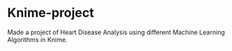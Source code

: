 # Knime-project
Made a project of Heart Disease Analysis  using different Machine Learning Algorithms in Knime.
